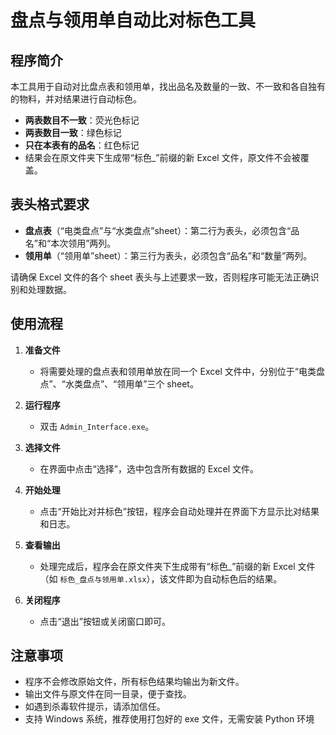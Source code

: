 # 盘点与领用单自动比对标色工具

## 程序简介

本工具用于自动对比盘点表和领用单，找出品名及数量的一致、不一致和各自独有的物料，并对结果进行自动标色。  
- **两表数目不一致**：荧光色标记  
- **两表数目一致**：绿色标记  
- **只在本表有的品名**：红色标记  
- 结果会在原文件夹下生成带“标色_”前缀的新 Excel 文件，原文件不会被覆盖。

## 表头格式要求

- **盘点表**（“电类盘点”与“水类盘点”sheet）：第二行为表头，必须包含“品名”和“本次领用”两列。
- **领用单**（“领用单”sheet）：第三行为表头，必须包含“品名”和“数量”两列。

请确保 Excel 文件的各个 sheet 表头与上述要求一致，否则程序可能无法正确识别和处理数据。

## 使用流程

1. **准备文件**
   - 将需要处理的盘点表和领用单放在同一个 Excel 文件中，分别位于“电类盘点”、“水类盘点”、“领用单”三个 sheet。

2. **运行程序**
   - 双击 `Admin_Interface.exe`。

3. **选择文件**
   - 在界面中点击“选择”，选中包含所有数据的 Excel 文件。

4. **开始处理**
   - 点击“开始比对并标色”按钮，程序会自动处理并在界面下方显示比对结果和日志。

5. **查看输出**
   - 处理完成后，程序会在原文件夹下生成带有“标色_”前缀的新 Excel 文件（如 `标色_盘点与领用单.xlsx`），该文件即为自动标色后的结果。

6. **关闭程序**
   - 点击“退出”按钮或关闭窗口即可。

## 注意事项

- 程序不会修改原始文件，所有标色结果均输出为新文件。
- 输出文件与原文件在同一目录，便于查找。
- 如遇到杀毒软件提示，请添加信任。
- 支持 Windows 系统，推荐使用打包好的 exe 文件，无需安装 Python 环境